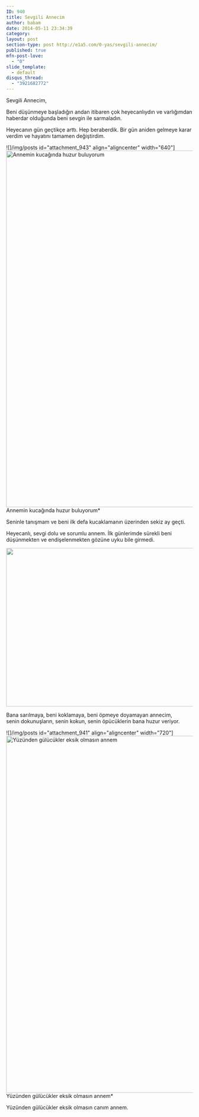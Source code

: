 ```yaml
---
ID: 940
title: Sevgili Annecim
author: babam
date: 2014-05-11 23:34:39
category:
layout: post
section-type: post http://e1a5.com/0-yas/sevgili-annecim/
published: true
mfn-post-love:
  - "0"
slide_template:
  - default
disqus_thread:
  - "3921682772"
---
```

Sevgili Annecim,

Beni düşünmeye başladığın andan itibaren çok heyecanlıydın ve varlığımdan haberdar olduğunda beni sevgin ile sarmaladın.

Heyecanın gün geçtikçe arttı. Hep beraberdik. Bir gün aniden gelmeye karar verdim ve hayatını tamamen değiştirdim.

![]/img/posts id="attachment_943" align="aligncenter" width="640"]<a href="http://e1a5.com/wp-content/uploads/2014/05/annemle_ilk_gunlerim.jpg"><img class="wp-image-943 size-full" src="http://e1a5.com/wp-content/uploads/2014/05/annemle_ilk_gunlerim.jpg" alt="Annemin kucağında huzur buluyorum" width="640" height="960" /></a> Annemin kucağında huzur buluyorum*

Seninle tanışmam ve beni ilk defa kucaklamanın üzerinden sekiz ay geçti.

Heyecanlı, sevgi dolu ve sorumlu annem. İlk günlerimde sürekli beni düşünmekten ve endişelenmekten gözüne uyku bile girmedi.

<a href="http://e1a5.com/wp-content/uploads/2014/05/annemle.jpg"><img class="aligncenter wp-image-942 size-full" src="http://e1a5.com/wp-content/uploads/2014/05/annemle.jpg" alt="" width="640" height="427" /></a>

Bana sarılmaya, beni koklamaya, beni öpmeye doyamayan annecim, senin dokunuşların, senin kokun, senin öpücüklerin bana huzur veriyor.

![]/img/posts id="attachment_941" align="aligncenter" width="720"]<a href="http://e1a5.com/wp-content/uploads/2014/05/annem.jpg"><img class="wp-image-941 size-large" src="http://e1a5.com/wp-content/uploads/2014/05/annem-767x1024.jpg" alt="Yüzünden gülücükler eksik olmasın annem" width="720" height="961" /></a> Yüzünden gülücükler eksik olmasın annem*

Yüzünden gülücükler eksik olmasın canım annem.

&nbsp;
